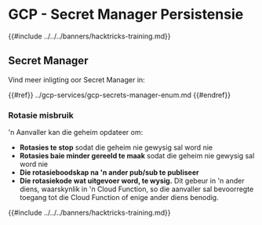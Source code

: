 # GCP - Secret Manager Persistensie

{{#include ../../../banners/hacktricks-training.md}}

## Secret Manager

Vind meer inligting oor Secret Manager in:

{{#ref}}
../gcp-services/gcp-secrets-manager-enum.md
{{#endref}}

### Rotasie misbruik

'n Aanvaller kan die geheim opdateer om:

- **Rotasies te stop** sodat die geheim nie gewysig sal word nie
- **Rotasies baie minder gereeld te maak** sodat die geheim nie gewysig sal word nie
- **Die rotasieboodskap na 'n ander pub/sub te publiseer**
- **Die rotasiekode wat uitgevoer word, te wysig.** Dit gebeur in 'n ander diens, waarskynlik in 'n Cloud Function, so die aanvaller sal bevoorregte toegang tot die Cloud Function of enige ander diens benodig.

{{#include ../../../banners/hacktricks-training.md}}

